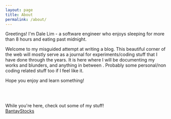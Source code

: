 ```yaml
---
layout: page
title: About
permalink: /about/
---
```

Greetings! I'm Dale Lim - a software engineer who enjoys sleeping for more than 8 hours and eating past midnight.

Welcome to my misguided attempt at writing a blog. This beautiful corner of the web will mostly serve as a journal for experiments/coding stuff that I have done through the years. It is here where I will be documenting my works and blunders, and anything in between . Probably some personal/non coding related stuff too if I feel like it.

Hope you enjoy and learn something!

<br><br>

While you're here, check out some of my stuff!<br>
[BantayStocks](https://play.google.com/store/apps/details?id=com.dtlim.bantaystocks&hl=en)
